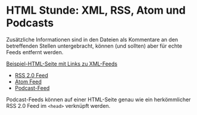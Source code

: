 # HTML Stunde: XML, RSS, Atom und Podcasts

Zusätzliche Informationen sind in den Dateien als Kommentare an den betreffenden Stellen untergebracht, können (und sollten) aber für echte Feeds entfernt werden.

[Beispiel-HTML-Seite mit Links zu XML-Feeds](index.html)

- [RSS 2.0 Feed](rss.xml)
- [Atom Feed](atom.xml)
- [Podcast-Feed](podcast-episodes.xml)

Podcast-Feeds können auf einer HTML-Seite genau wie ein herkömmlicher RSS 2.0 Feed im `<head>` verknüpft werden.
